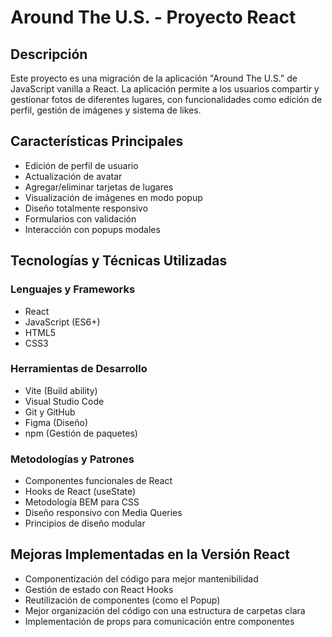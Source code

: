 # Around The U.S. - Proyecto React  
  
## Descripción  
  
Este proyecto es una migración de la aplicación "Around The U.S." de JavaScript vanilla a React. La aplicación permite a los usuarios compartir y gestionar fotos de diferentes lugares, con funcionalidades como edición de perfil, gestión de imágenes y sistema de likes.  
  
## Características Principales  
  
- Edición de perfil de usuario  
- Actualización de avatar  
- Agregar/eliminar tarjetas de lugares  
- Visualización de imágenes en modo popup  
- Diseño totalmente responsivo  
- Formularios con validación  
- Interacción con popups modales  
  
## Tecnologías y Técnicas Utilizadas  
  
### Lenguajes y Frameworks  
- React  
- JavaScript (ES6+)  
- HTML5  
- CSS3  
  
### Herramientas de Desarrollo  
- Vite (Build ability)  
- Visual Studio Code  
- Git y GitHub  
- Figma (Diseño)  
- npm (Gestión de paquetes)  
  
### Metodologías y Patrones  
- Componentes funcionales de React  
- Hooks de React (useState)  
- Metodología BEM para CSS  
- Diseño responsivo con Media Queries  
- Principios de diseño modular  
  
## Mejoras Implementadas en la Versión React  
  
- Componentización del código para mejor mantenibilidad  
- Gestión de estado con React Hooks  
- Reutilización de componentes (como el Popup)  
- Mejor organización del código con una estructura de carpetas clara  
- Implementación de props para comunicación entre componentes